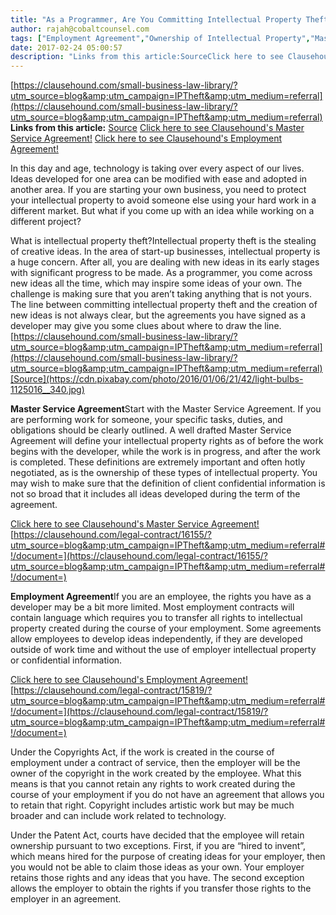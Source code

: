 ```yaml
---
title: "As a Programmer, Are You Committing Intellectual Property Theft by Abstracting Ideas Learned at Work Into a SaaS Product?"
author: rajah@cobaltcounsel.com
tags: ["Employment Agreement","Ownership of Intellectual Property","Master Services Agreement","Rajah"]
date: 2017-02-24 05:00:57
description: "Links from this article:SourceClick here to see Clausehound's Master Service Agreement!Click here to see Clausehound's Employment Agreement![insert page='CTA 1: EMPLOYMENT AGREEMENT' display='content'..."
---
```


[https://clausehound.com/small-business-law-library/?utm_source=blog&amp;utm_campaign=IPTheft&amp;utm_medium=referral](https://clausehound.com/small-business-law-library/?utm_source=blog&amp;utm_campaign=IPTheft&amp;utm_medium=referral)
**Links from this article:**
[Source](https://cdn.pixabay.com/photo/2016/01/06/21/42/light-bulbs-1125016__340.jpg)
[Click here to see Clausehound's Master Service Agreement!](https://clausehound.com/legal-contract/16155/?utm_source=blog&amp;utm_campaign=IPTheft&amp;utm_medium=referral#!/document=)
[Click here to see Clausehound's Employment Agreement!](https://clausehound.com/legal-contract/15819/?utm_source=blog&amp;utm_campaign=IPTheft&amp;utm_medium=referral#!/document=)

In this day and age, technology is taking over every aspect of our lives. Ideas developed for one area can be modified with ease and adopted in another area. If you are starting your own business, you need to protect your intellectual property to avoid someone else using your hard work in a different market. But what if you come up with an idea while working on a different project?

 

 

What is intellectual property theft?Intellectual property theft is the stealing of creative ideas. In the area of start-up businesses, intellectual property is a huge concern. After all, you are dealing with new ideas in its early stages with significant progress to be made. As a programmer, you come across new ideas all the time, which may inspire some ideas of your own. The challenge is making sure that you aren’t taking anything that is not yours. The line between committing intellectual property theft and the creation of new ideas is not always clear, but the agreements you have signed as a developer may give you some clues about where to draw the line.[https://clausehound.com/small-business-law-library/?utm_source=blog&amp;utm_campaign=IPTheft&amp;utm_medium=referral](https://clausehound.com/small-business-law-library/?utm_source=blog&amp;utm_campaign=IPTheft&amp;utm_medium=referral)[Source](https://cdn.pixabay.com/photo/2016/01/06/21/42/light-bulbs-1125016__340.jpg)

 

**Master Service Agreement**Start with the Master Service Agreement. If you are performing work for someone, your specific tasks, duties, and obligations should be clearly outlined. A well drafted Master Service Agreement will define your intellectual property rights as of before the work begins with the developer, while the work is in progress, and after the work is completed. These definitions are extremely important and often hotly negotiated, as is the ownership of these types of intellectual property. You may wish to make sure that the definition of client confidential information is not so broad that it includes all ideas developed during the term of the agreement.

 

[Click here to see Clausehound's Master Service Agreement!](https://clausehound.com/legal-contract/16155/?utm_source=blog&amp;utm_campaign=IPTheft&amp;utm_medium=referral#!/document=)[https://clausehound.com/legal-contract/16155/?utm_source=blog&amp;utm_campaign=IPTheft&amp;utm_medium=referral#!/document=](https://clausehound.com/legal-contract/16155/?utm_source=blog&amp;utm_campaign=IPTheft&amp;utm_medium=referral#!/document=)

 

 

**Employment Agreement**If you are an employee, the rights you have as a developer may be a bit more limited. Most employment contracts will contain language which requires you to transfer all rights to intellectual property created during the course of your employment. Some agreements allow employees to develop ideas independently, if they are developed outside of work time and without the use of employer intellectual property or confidential information.

 

[Click here to see Clausehound's Employment Agreement!](https://clausehound.com/legal-contract/15819/?utm_source=blog&amp;utm_campaign=IPTheft&amp;utm_medium=referral#!/document=)[https://clausehound.com/legal-contract/15819/?utm_source=blog&amp;utm_campaign=IPTheft&amp;utm_medium=referral#!/document=](https://clausehound.com/legal-contract/15819/?utm_source=blog&amp;utm_campaign=IPTheft&amp;utm_medium=referral#!/document=)

 

Under the Copyrights Act, if the work is created in the course of employment under a contract of service, then the employer will be the owner of the copyright in the work created by the employee. What this means is that you cannot retain any rights to work created during the course of your employment if you do not have an agreement that allows you to retain that right. Copyright includes artistic work but may be much broader and can include work related to technology. 

 

Under the Patent Act, courts have decided that the employee will retain ownership pursuant to two exceptions. First, if you are “hired to invent”, which means hired for the purpose of creating ideas for your employer, then you would not be able to claim those ideas as your own. Your employer retains those rights and any ideas that you have. The second exception allows the employer to obtain the rights if you transfer those rights to the employer in an agreement. 